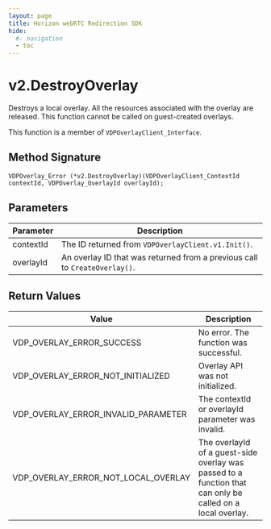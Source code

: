 ```yaml
---
layout: page
title: Horizon webRTC Redirection SDK
hide:
  #- navigation
  - toc
---
```

# v2.DestroyOverlay

Destroys a local overlay. All the resources associated with the overlay are released. This function cannot be called on guest-created overlays.

This function is a member of `VDPOverlayClient_Interface`.

## Method Signature
```
VDPOverlay_Error (*v2.DestroyOverlay)(VDPOverlayClient_ContextId contextId, VDPOverlay_OverlayId overlayId);
```

## Parameters

| Parameter | Description |
| --------- | ----------- |
| contextId | The ID returned from `VDPOverlayClient.v1.Init()`. |
| overlayId	| An overlay ID that was returned from a previous call to `CreateOverlay()`. |

## Return Values

| Value | Description |
| ----- | ----------- |
| VDP_OVERLAY_ERROR_SUCCESS | No error. The function was successful. |
| VDP_OVERLAY_ERROR_NOT_INITIALIZED	| Overlay API was not initialized. |
| VDP_OVERLAY_ERROR_INVALID_PARAMETER | The contextId or overlayId parameter was invalid. |
| VDP_OVERLAY_ERROR_NOT_LOCAL_OVERLAY | The overlayId of a guest-side overlay was passed to a function that can only be called on a local overlay. |

